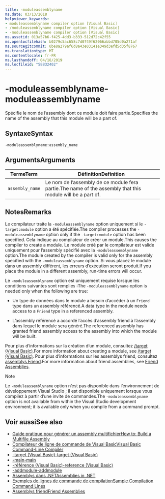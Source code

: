 ```yaml
---
title: -moduleassemblyname
ms.date: 03/13/2018
helpviewer_keywords:
- moduleassemblyname compiler option [Visual Basic]
- /moduleassemblyname compiler option [Visual Basic]
- -moduleassemblyname compiler option [Visual Basic]
ms.assetid: 013a57b6-f425-4dd3-b333-512d72c42f55
ms.openlocfilehash: b0279c5ac658c7d0749f62066abbd705d0a271af
ms.sourcegitcommit: 0be8a279af6d8a43e03141e349d3efd5d35f8767
ms.translationtype: MT
ms.contentlocale: fr-FR
ms.lasthandoff: 04/18/2019
ms.locfileid: "58832402"
---
```

# <a name="-moduleassemblyname"></a><span data-ttu-id="ebd09-102">-moduleassemblyname</span><span class="sxs-lookup"><span data-stu-id="ebd09-102">-moduleassemblyname</span></span>
<span data-ttu-id="ebd09-103">Spécifie le nom de l’assembly dont ce module doit faire partie.</span><span class="sxs-lookup"><span data-stu-id="ebd09-103">Specifies the name of the assembly that this module will be a part of.</span></span>  
  
## <a name="syntax"></a><span data-ttu-id="ebd09-104">Syntaxe</span><span class="sxs-lookup"><span data-stu-id="ebd09-104">Syntax</span></span>  
  
```  
-moduleassemblyname:assembly_name  
```  
  
## <a name="arguments"></a><span data-ttu-id="ebd09-105">Arguments</span><span class="sxs-lookup"><span data-stu-id="ebd09-105">Arguments</span></span>  
  
|<span data-ttu-id="ebd09-106">Terme</span><span class="sxs-lookup"><span data-stu-id="ebd09-106">Term</span></span>|<span data-ttu-id="ebd09-107">Définition</span><span class="sxs-lookup"><span data-stu-id="ebd09-107">Definition</span></span>|  
|---|---|  
|`assembly_name`|<span data-ttu-id="ebd09-108">Le nom de l’assembly de ce module fera partie.</span><span class="sxs-lookup"><span data-stu-id="ebd09-108">The name of the assembly that this module will be a part of.</span></span>|  
  
## <a name="remarks"></a><span data-ttu-id="ebd09-109">Notes</span><span class="sxs-lookup"><span data-stu-id="ebd09-109">Remarks</span></span>  
 <span data-ttu-id="ebd09-110">Le compilateur traite la `-moduleassemblyname` option uniquement si le `-target:module` option a été spécifiée.</span><span class="sxs-lookup"><span data-stu-id="ebd09-110">The compiler processes the `-moduleassemblyname` option only if the `-target:module` option has been specified.</span></span> <span data-ttu-id="ebd09-111">Cela indique au compilateur de créer un module.</span><span class="sxs-lookup"><span data-stu-id="ebd09-111">This causes the compiler to create a module.</span></span> <span data-ttu-id="ebd09-112">Le module créé par le compilateur est valide uniquement pour l’assembly spécifié avec la `-moduleassemblyname` option.</span><span class="sxs-lookup"><span data-stu-id="ebd09-112">The module created by the compiler is valid only for the assembly specified with the `-moduleassemblyname` option.</span></span> <span data-ttu-id="ebd09-113">Si vous placez le module dans un assembly différent, les erreurs d’exécution seront produit.</span><span class="sxs-lookup"><span data-stu-id="ebd09-113">If you place the module in a different assembly, run-time errors will occur.</span></span>  
  
 <span data-ttu-id="ebd09-114">Le `-moduleassemblyname` option est uniquement requise lorsque les conditions suivantes sont remplies :</span><span class="sxs-lookup"><span data-stu-id="ebd09-114">The `-moduleassemblyname` option is needed only when the following are true:</span></span>  
  
-   <span data-ttu-id="ebd09-115">Un type de données dans le module a besoin d’accéder à un `Friend` type dans un assembly référencé.</span><span class="sxs-lookup"><span data-stu-id="ebd09-115">A data type in the module needs access to a `Friend` type in a referenced assembly.</span></span>  
  
-   <span data-ttu-id="ebd09-116">L’assembly référencé a accordé l’accès d’assembly friend à l’assembly dans lequel le module sera généré.</span><span class="sxs-lookup"><span data-stu-id="ebd09-116">The referenced assembly has granted friend assembly access to the assembly into which the module will be built.</span></span>  
  
 <span data-ttu-id="ebd09-117">Pour plus d’informations sur la création d’un module, consultez [/target (Visual Basic)](../../../visual-basic/reference/command-line-compiler/target.md).</span><span class="sxs-lookup"><span data-stu-id="ebd09-117">For more information about creating a module, see [/target (Visual Basic)](../../../visual-basic/reference/command-line-compiler/target.md).</span></span> <span data-ttu-id="ebd09-118">Pour plus d’informations sur les assemblys friend, consultez [assemblys Friend](../../../standard/assembly/friend-assemblies.md).</span><span class="sxs-lookup"><span data-stu-id="ebd09-118">For more information about friend assemblies, see [Friend Assemblies](../../../standard/assembly/friend-assemblies.md).</span></span>  
  
> [!NOTE]
>  <span data-ttu-id="ebd09-119">Le `-moduleassemblyname` option n’est pas disponible dans l’environnement de développement Visual Studio ; il est disponible uniquement lorsque vous compilez à partir d’une invite de commandes.</span><span class="sxs-lookup"><span data-stu-id="ebd09-119">The `-moduleassemblyname` option is not available from within the Visual Studio development environment; it is available only when you compile from a command prompt.</span></span>  
  
## <a name="see-also"></a><span data-ttu-id="ebd09-120">Voir aussi</span><span class="sxs-lookup"><span data-stu-id="ebd09-120">See also</span></span>

- [<span data-ttu-id="ebd09-121">Guide pratique pour générer un assembly multifichier</span><span class="sxs-lookup"><span data-stu-id="ebd09-121">How to: Build a Multifile Assembly</span></span>](../../../framework/app-domains/how-to-build-a-multifile-assembly.md)
- [<span data-ttu-id="ebd09-122">Compilateur de ligne de commande de Visual Basic</span><span class="sxs-lookup"><span data-stu-id="ebd09-122">Visual Basic Command-Line Compiler</span></span>](../../../visual-basic/reference/command-line-compiler/index.md)
- [<span data-ttu-id="ebd09-123">-target (Visual Basic)</span><span class="sxs-lookup"><span data-stu-id="ebd09-123">-target (Visual Basic)</span></span>](../../../visual-basic/reference/command-line-compiler/target.md)
- [<span data-ttu-id="ebd09-124">-main</span><span class="sxs-lookup"><span data-stu-id="ebd09-124">-main</span></span>](../../../visual-basic/reference/command-line-compiler/main.md)
- [<span data-ttu-id="ebd09-125">-référence (Visual Basic)</span><span class="sxs-lookup"><span data-stu-id="ebd09-125">-reference (Visual Basic)</span></span>](../../../visual-basic/reference/command-line-compiler/reference.md)
- [<span data-ttu-id="ebd09-126">-addmodule</span><span class="sxs-lookup"><span data-stu-id="ebd09-126">-addmodule</span></span>](../../../visual-basic/reference/command-line-compiler/addmodule.md)
- [<span data-ttu-id="ebd09-127">Assemblys dans .NET</span><span class="sxs-lookup"><span data-stu-id="ebd09-127">Assemblies in .NET</span></span>](../../../standard/assembly/index.md)
- [<span data-ttu-id="ebd09-128">Exemples de lignes de commande de compilation</span><span class="sxs-lookup"><span data-stu-id="ebd09-128">Sample Compilation Command Lines</span></span>](../../../visual-basic/reference/command-line-compiler/sample-compilation-command-lines.md)
- [<span data-ttu-id="ebd09-129">Assemblys friend</span><span class="sxs-lookup"><span data-stu-id="ebd09-129">Friend Assemblies</span></span>](../../../standard/assembly/friend-assemblies.md)
